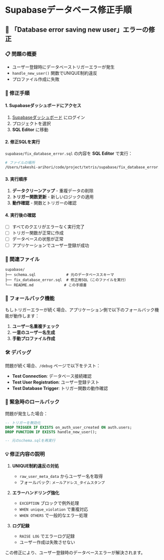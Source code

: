 # Supabaseデータベース修正手順

## 🚨 「Database error saving new user」エラーの修正

### 📋 問題の概要
- ユーザー登録時にデータベーストリガーエラーが発生
- `handle_new_user()` 関数でUNIQUE制約違反
- プロファイル作成に失敗

### 🔧 修正手順

#### 1. **Supabaseダッシュボードにアクセス**
1. [Supabaseダッシュボード](https://app.supabase.com) にログイン
2. プロジェクトを選択
3. **SQL Editor** に移動

#### 2. **修正SQLを実行**
`supabase/fix_database_error.sql` の内容を **SQL Editor** で実行：

```bash
# ファイルの場所
/Users/takeshi-arihori/code/project/tetris/supabase/fix_database_error.sql
```

#### 3. **実行順序**
1. **データクリーンアップ** - 重複データの削除
2. **トリガー関数更新** - 新しいロジックの適用
3. **動作確認** - 関数とトリガーの確認

#### 4. **実行後の確認**
- [ ] すべてのクエリがエラーなく実行完了
- [ ] トリガー関数が正常に作成
- [ ] データベースの状態が正常
- [ ] アプリケーションでユーザー登録が成功

### 📁 関連ファイル

```
supabase/
├── schema.sql              # 元のデータベーススキーマ
├── fix_database_error.sql  # 修正用SQL（このファイルを実行）
└── README.md              # この手順書
```

### 🔄 フォールバック機能

もしトリガーエラーが続く場合、アプリケーション側で以下のフォールバック機能が動作します：

1. **ユーザー名重複チェック**
2. **一意のユーザー名生成**
3. **手動プロファイル作成**

### 🛠 デバッグ

問題が続く場合、`/debug` ページで以下をテスト：

- **Test Connection**: データベース接続確認
- **Test User Registration**: ユーザー登録テスト
- **Test Database Trigger**: トリガー関数の動作確認

### 🚨 緊急時のロールバック

問題が発生した場合：

```sql
-- トリガーを無効化
DROP TRIGGER IF EXISTS on_auth_user_created ON auth.users;
DROP FUNCTION IF EXISTS handle_new_user();

-- 元のschema.sqlを再実行
```

### 💡 修正内容の説明

1. **UNIQUE制約違反の対処**
   - `raw_user_meta_data` からユーザー名を取得
   - フォールバック: `メールアドレス_タイムスタンプ`

2. **エラーハンドリング強化**
   - `EXCEPTION` ブロックで例外処理
   - `WHEN unique_violation` で重複対応
   - `WHEN OTHERS` で一般的なエラー処理

3. **ログ記録**
   - `RAISE LOG` でエラーログ記録
   - ユーザー作成は失敗させない

この修正により、ユーザー登録時のデータベースエラーが解決されます。
